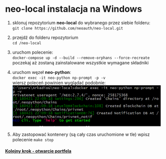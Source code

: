 # neo-local instalacja na Windows

1. sklonuj repozytorium **neo-local** do wybranego przez siebie folderu:  
    `git clone https://github.com/neoauth/neo-local.git`

1. przejdź do folderu repozytorium  
    `cd /neo-local`
    
1. uruchom polecenie:  
    `docker-compose up -d --build --remove-orphans --force-recreate`  
    poczekaj aż zostaną zainstalowane wszystkie wymagane składniki

1. uruchom węzeł **neo-python**:  
    `docker exec -it neo-python np-prompt -p -v`  
    wiersz poleceń powinien wyglądać podobnie:  
    ![neo-python na Windows](win-neo-python.png)
    
 
1. Aby zastopować kontenery (są cały czas uruchomione w tle) wpisz polecenie `make stop`
 
 #### [Kolejny krok - otwarcie portfela](wallet.md) 